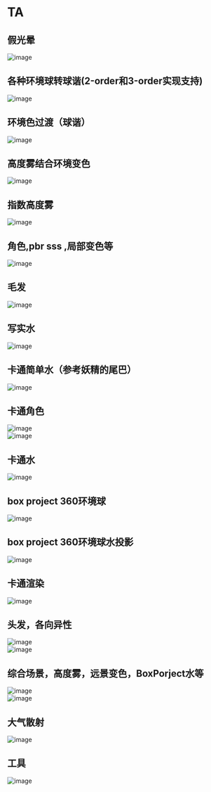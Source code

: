 # TA
## 假光晕<br>
![image](https://github.com/whisperlin/TA/blob/master/pic/sun.png)<br>
## 各种环境球转球谐(2-order和3-order实现支持)<br>
![image](https://github.com/whisperlin/TA/blob/master/pic/shtool.png)<br>
## 环境色过渡（球谐）<br>
![image](https://github.com/whisperlin/TA/blob/master/pic/env.jpg)<br>
## 高度雾结合环境变色<br>
![image](https://github.com/whisperlin/TA/blob/master/pic/height_fog.png)<br>
## 指数高度雾<br>
![image](https://github.com/whisperlin/TA/blob/master/pic/fog7.png)<br>
## 角色,pbr sss ,局部变色等<br>
![image](https://github.com/whisperlin/TA/blob/master/pic/role.png)<br>
## 毛发<br>
![image](https://github.com/whisperlin/TA/blob/master/pic/fur.png)<br>

## 写实水<br>
![image](https://github.com/whisperlin/TA/blob/master/pic/water.png)<br>
## 卡通简单水（参考妖精的尾巴）<br>
![image](https://github.com/whisperlin/TA/blob/master/pic/waterSimple.png)<br>
## 卡通角色<br>
![image](https://github.com/whisperlin/TA/blob/master/pic/ct1.png)<br>
![image](https://github.com/whisperlin/TA/blob/master/pic/cartoon3.png)<br>
## 卡通水<br>
![image](https://github.com/whisperlin/TA/blob/master/pic/ct2.png)<br>
## box project 360环境球<br>
![image](https://github.com/whisperlin/TA/blob/master/pic/boxproject.png)<br>
## box project 360环境球水投影<br>
![image](https://github.com/whisperlin/TA/blob/master/pic/boxproject2.png)<br>
## 卡通渲染<br>
![image](https://github.com/whisperlin/TA/blob/master/pic/Cartoon.png)<br>
## 头发，各向异性<br>
![image](https://github.com/whisperlin/TA/blob/master/pic/hair.png)<br>
![image](https://github.com/whisperlin/TA/blob/master/pic/hair2.png)<br>
## 综合场景，高度雾，远景变色，BoxPorject水等<br>
![image](https://github.com/whisperlin/TA/blob/master/pic/Scene.png)<br>
![image](https://github.com/whisperlin/TA/blob/master/pic/Scene2.png)<br>
## 大气散射<br>
![image](https://github.com/whisperlin/TA/blob/master/pic/AtmosphericScattering.png)<br>
## 工具<br>
![image](https://github.com/whisperlin/TA/blob/master/pic/tool.png)<br>


 
